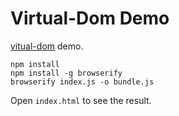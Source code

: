 Virtual-Dom Demo
================

[vitual-dom](https://github.com/Matt-Esch/virtual-dom) demo.

```
npm install
npm install -g browserify
browserify index.js -o bundle.js
```

Open `index.html` to see the result.